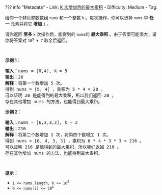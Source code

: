 
??? info "Metadata"
    - Link: [K 次增加后的最大乘积](https://leetcode-cn.com/problems/maximum-product-after-k-increments)
    - Difficulty: Medium
    - Tag: 

<p>给你一个非负整数数组&nbsp;<code>nums</code>&nbsp;和一个整数&nbsp;<code>k</code>&nbsp;。每次操作，你可以选择&nbsp;<code>nums</code>&nbsp;中 <strong>任一</strong>&nbsp;元素并将它 <strong>增加</strong>&nbsp;<code>1</code>&nbsp;。</p>

<p>请你返回 <strong>至多</strong>&nbsp;<code>k</code>&nbsp;次操作后，能得到的<em>&nbsp;</em><code>nums</code>的&nbsp;<strong>最大乘积</strong>&nbsp;。由于答案可能很大，请你将答案对&nbsp;<code>10<sup>9</sup> + 7</code>&nbsp;取余后返回。</p>

<p>&nbsp;</p>

<p><strong>示例 1：</strong></p>

<pre><b>输入：</b>nums = [0,4], k = 5
<b>输出：</b>20
<b>解释：</b>将第一个数增加 5 次。
得到 nums = [5, 4] ，乘积为 5 * 4 = 20 。
可以证明 20 是能得到的最大乘积，所以我们返回 20 。
存在其他增加 nums 的方法，也能得到最大乘积。
</pre>

<p><strong>示例 2：</strong></p>

<pre><b>输入：</b>nums = [6,3,3,2], k = 2
<b>输出：</b>216
<b>解释：</b>将第二个数增加 1 次，将第四个数增加 1 次。
得到 nums = [6, 4, 3, 3] ，乘积为 6 * 4 * 3 * 3 = 216 。
可以证明 216 是能得到的最大乘积，所以我们返回 216 。
存在其他增加 nums 的方法，也能得到最大乘积。
</pre>

<p>&nbsp;</p>

<p><strong>提示：</strong></p>

<ul>
	<li><code>1 &lt;= nums.length, k &lt;= 10<sup>5</sup></code></li>
	<li><code>0 &lt;= nums[i] &lt;= 10<sup>6</sup></code></li>
</ul>
